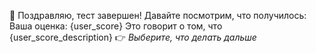 🎉 Поздравляю, тест завершен! Давайте посмотрим, что получилось:
Ваша оценка: {user_score}
Это говорит о том, что {user_score_description}
👉 *Выберите, что делать дальше*
